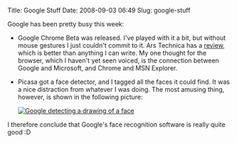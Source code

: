 Title: Google Stuff
Date: 2008-09-03 06:49
Slug: google-stuff

Google has been pretty busy this week:

* Google Chrome Beta was released. I've played with it a bit, but without mouse gestures I just couldn't commit to it. Ars Technica has a [review](http://arstechnica.com/news.ars/post/20080902-hands-on-with-chrome-googles-browser-shines-mostly.html), which is better than anything I can write. My one thought for the browser, which I haven't yet seen voiced, is the connection between Google and Microsoft, and Chrome and MSN Explorer.

* Picasa got a face detector, and I tagged all the faces it could find. It was a nice distraction from whatever I was doing. The most amusing thing, however, is shown in the following picture:

    [![Google detecting a drawing of a face](http://justinnhli.files.wordpress.com/2008/09/ceef4-faces.png)](http://justinnhli.files.wordpress.com/2008/09/ceef4-faces.png)

I therefore conclude that Google's face recognition software is really quite good :D
